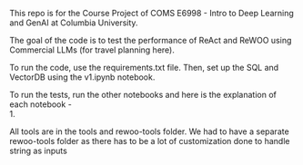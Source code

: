 This repo is for the Course Project of COMS E6998 - Intro to Deep Learning and GenAI at Columbia University.

The goal of the code is to test the performance of ReAct and ReWOO using Commercial LLMs (for travel planning here).

To run the code, use the requirements.txt file. Then, set up the SQL and VectorDB using the v1.ipynb notebook.

To run the tests, run the other notebooks and here is the explanation of each notebook - </br>
1.


All tools are in the tools and rewoo-tools folder. We had to have a separate rewoo-tools folder as there has to be a lot of customization done to handle string as inputs

